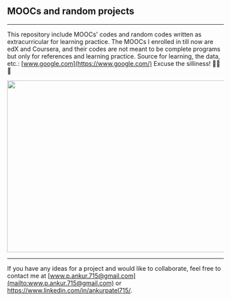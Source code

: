 ## MOOCs and random projects 
---
This repository include MOOCs' codes and random codes written as extracurricular for learning practice. The MOOCs I enrolled in till now are edX and Coursera, and their codes are not meant to be complete programs but only for references and learning practice. Source for learning, the data, etc.: [www.google.com](https://www.google.com/) Excuse the silliness! :see_no_evil::hear_no_evil::speak_no_evil:  
<p align="center">
  <img width="600" height="400" src="https://github.com/ankur715/MOOCs/blob/master/MOOC_poster_mathplourde.jpg"> 
</p>

---
If you have any ideas for a project and would like to collaborate, feel free to contact me at [www.p.ankur.715@gmail.com](mailto:www.p.ankur.715@gmail.com) or https://www.linkedin.com/in/ankurpatel715/.
